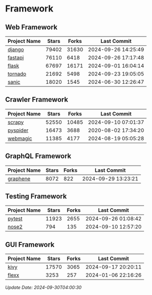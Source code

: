 # Framework

## Web Framework
| Project Name | Stars | Forks | Last Commit |
| ------------ | ----- | ----- | ----------- |
| [django](https://github.com/django/django) | 79402 | 31630 | 2024-09-26 14:25:49 |
| [fastapi](https://github.com/fastapi/fastapi) | 76110 | 6418 | 2024-09-26 17:17:48 |
| [flask](https://github.com/pallets/flask) | 67697 | 16171 | 2024-09-01 16:04:14 |
| [tornado](https://github.com/tornadoweb/tornado) | 21692 | 5498 | 2024-09-23 19:05:05 |
| [sanic](https://github.com/sanic-org/sanic) | 18020 | 1545 | 2024-06-30 12:26:47 |

## Crawler Framework
| Project Name | Stars | Forks | Last Commit |
| ------------ | ----- | ----- | ----------- |
| [scrapy](https://github.com/scrapy/scrapy) | 52550 | 10485 | 2024-09-10 07:01:37 |
| [pyspider](https://github.com/binux/pyspider) | 16473 | 3688 | 2020-08-02 17:34:20 |
| [webmagic](https://github.com/code4craft/webmagic) | 11385 | 4177 | 2024-08-19 05:05:28 |

## GraphQL Framework
| Project Name | Stars | Forks | Last Commit |
| ------------ | ----- | ----- | ----------- |
| [graphene](https://github.com/graphql-python/graphene) | 8072 | 822 | 2024-09-29 13:23:21 |

## Testing Framework
| Project Name | Stars | Forks | Last Commit |
| ------------ | ----- | ----- | ----------- |
| [pytest](https://github.com/pytest-dev/pytest) | 11923 | 2655 | 2024-09-26 01:08:42 |
| [nose2](https://github.com/nose-devs/nose2) | 794 | 135 | 2024-09-10 12:57:20 |

## GUI Framework
| Project Name | Stars | Forks | Last Commit |
| ------------ | ----- | ----- | ----------- |
| [kivy](https://github.com/kivy/kivy) | 17570 | 3065 | 2024-09-17 20:20:11 |
| [flexx](https://github.com/flexxui/flexx) | 3253 | 257 | 2024-01-06 22:16:26 |

*Update Date: 2024-09-30T04:00:30*